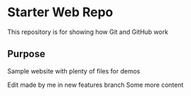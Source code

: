 # Starter Web Repo

This repository is for showing how Git and GitHub work

## Purpose

Sample website with plenty of files for demos

Edit made by me in new features branch
Some more content